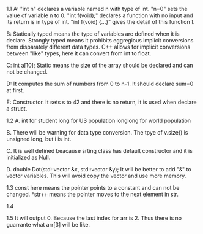 1.1
A:
"int n" declares a variable named n with type of int.
"n=0" sets the value of variable n to 0.
"int f(void);" declares a function with no input and its return is in type of int.
"int f(void) {...}" gives the detail of this function f.

B:
Statically typed means the type of variables are defined when it is declare.
Strongly typed means it prohibits eggregious implicit conversions from disparately different data types.
C++ allows for implicit conversions between "like" types, here it can convert from int to float. 

C:
int a[10];
Static means the size of the array should be declared and can not be changed.

D:
It computes the sum of numbers from 0 to n-1.
It should declare sum=0 at first.

E:
Constructor.
It sets s to 42 and there is no return, it is used when declare a struct.



1.2
A.
int for student
long for US population
longlong for world population

B.
There will be warning for data type conversion. The tpye of v.size() is unsigned long, but i is int.

C.
It is well defined beacause srting class has default constructor and it is initialized as Null.

D.
double Dot(std::vector <double > &x, std::vector <double > &y);
It will be better to add "&" to vector variables. This will avoid copy the vector and use more memory.



1.3
const here means the pointer points to a constant and can not be changed.
*str++ means the pointer moves to the next element in str.



1.4



1.5
It will output 0. Because the last index for arr is 2. Thus there is no guarrante what arr[3] will be like.
